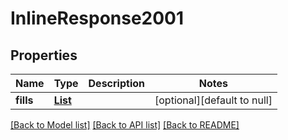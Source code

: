# InlineResponse2001

## Properties

| Name      | Type                | Description | Notes                       |
| --------- | ------------------- | ----------- | --------------------------- |
| **fills** | [**List**](Fill.md) |             | [optional][default to null] |

[[Back to Model list]](../README.md#documentation-for-models) [[Back to API list]](../README.md#documentation-for-api-endpoints) [[Back to README]](../README.md)
